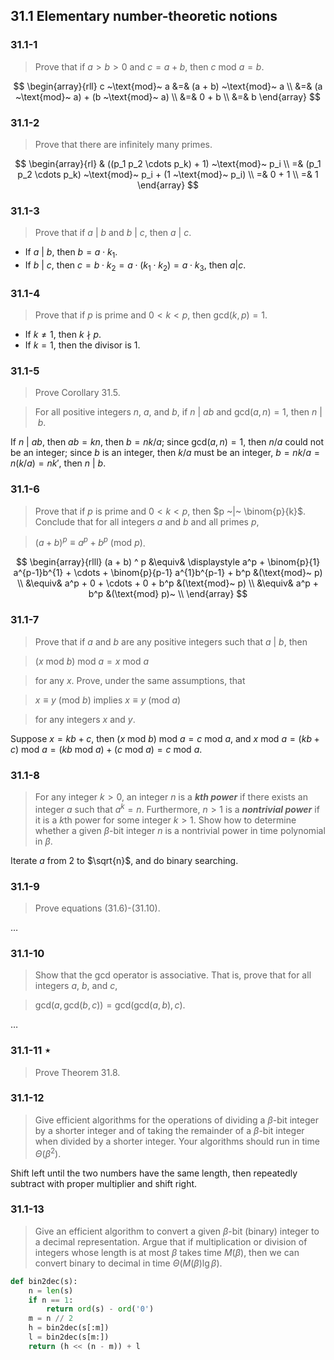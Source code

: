## 31.1 Elementary number-theoretic notions

### 31.1-1

> Prove that if $a > b > 0$ and $c = a + b$, then $c ~\text{mod}~ a = b$.

$$
\begin{array}{rll}
c ~\text{mod}~ a &=& (a + b) ~\text{mod}~ a \\
&=& (a ~\text{mod}~ a) + (b ~\text{mod}~ a) \\
&=& 0 + b \\
&=& b
\end{array}
$$

### 31.1-2

> Prove that there are infinitely many primes.

$$
\begin{array}{rl}
& ((p_1 p_2 \cdots p_k) + 1) ~\text{mod}~ p_i \\
=& (p_1 p_2 \cdots p_k) ~\text{mod}~ p_i + (1 ~\text{mod}~ p_i) \\
=& 0 + 1 \\
=& 1
\end{array}
$$

### 31.1-3

> Prove that if $a ~|~ b$ and $b ~|~ c$, then $a ~|~ c$.

* If $a ~|~ b$, then $b = a \cdot k_1$.
* If $b ~|~ c$, then $c = b \cdot k_2 = a \cdot (k_1 \cdot k_2) = a \cdot k_3$, then $a | c$.

### 31.1-4

> Prove that if $p$ is prime and $0 < k < p$, then $\text{gcd}(k, p) = 1$.

* If $k \ne 1$, then $k~\nmid~p$.
* If $k = 1$, then the divisor is $1$.

### 31.1-5

> Prove Corollary 31.5.

> For all positive integers $n$, $a$, and $b$, if $n~|~ab$ and $\text{gcd}(a, n) = 1$, then $n~|~b$.

If $n ~|~ ab$, then $ab = kn$, then $b = nk / a$; since $\text{gcd}(a, n) = 1$, then $n / a$ could not be an integer; since $b$ is an integer, then $k / a$ must be an integer, $b = nk / a = n (k / a) = n k'$, then $n ~|~ b$.

### 31.1-6

> Prove that if $p$ is prime and $0 < k < p$, then $p ~|~ \binom{p}{k}$. Conclude that for all integers $a$ and $b$ and all primes $p$,

> $(a + b)^p \equiv a^p + b^p ~(\text{mod}~p)$.

$$
\begin{array}{rlll}
(a + b) ^ p &\equiv& \displaystyle a^p + \binom{p}{1} a^{p-1}b^{1} + \cdots + \binom{p}{p-1} a^{1}b^{p-1} + b^p &(\text{mod}~ p) \\
&\equiv& a^p + 0 + \cdots + 0 + b^p &(\text{mod}~ p) \\
&\equiv& a^p + b^p &(\text{mod} p)~ \\
\end{array}
$$

### 31.1-7

> Prove that if $a$ and $b$ are any positive integers such that $a~|~b$, then

> $(x~\text{mod}~b)~\text{mod}~a = x~\text{mod}~a$

> for any $x$. Prove, under the same assumptions, that

> $x \equiv y ~(\text{mod}~ b)$ implies $x \equiv y ~(\text{mod}~a)$

> for any integers $x$ and $y$.

Suppose $x = kb + c$, then $(x~\text{mod}~b)~\text{mod}~a = c~\text{mod}~a$, and $x~\text{mod}~a = (kb + c)~\text{mod}~a = (kb~\text{mod}~a) + (c~\text{mod}~a) = c~\text{mod}~a$.

### 31.1-8

> For any integer $k > 0$, an integer $n$ is a __*$k$th power*__ if there exists an integer $a$ such that $a^k = n$. Furthermore, $n > 1$ is a __*nontrivial power*__ if it is a $k$th power for some integer $k > 1$. Show how to determine whether a given $\beta$-bit integer $n$ is a nontrivial power in time polynomial in $\beta$.

Iterate $a$ from $2$ to $\sqrt{n}$, and do binary searching.

### 31.1-9

> Prove equations (31.6)-(31.10).

$\dots$

### 31.1-10

> Show that the gcd operator is associative. That is, prove that for all integers $a$, $b$, and $c$,

> $\text{gcd}(a, \text{gcd}(b, c)) = \text{gcd}(\text{gcd}(a, b), c)$.

$\dots$

### 31.1-11 $\star$

> Prove Theorem 31.8.

### 31.1-12

> Give efficient algorithms for the operations of dividing a $\beta$-bit integer by a shorter integer and of taking the remainder of a $\beta$-bit integer when divided by a shorter integer. Your algorithms should run in time $\Theta(\beta^2)$.

Shift left until the two numbers have the same length, then repeatedly subtract with proper multiplier and shift right.

### 31.1-13

> Give an efficient algorithm to convert a given $\beta$-bit (binary) integer to a decimal representation. Argue that if multiplication or division of integers whose length is at most $\beta$ takes time $M(\beta)$, then we can convert binary to decimal in time $\Theta(M(\beta) \lg \beta)$.

```python
def bin2dec(s):
    n = len(s)
    if n == 1:
        return ord(s) - ord('0')
    m = n // 2
    h = bin2dec(s[:m])
    l = bin2dec(s[m:])
    return (h << (n - m)) + l
```

